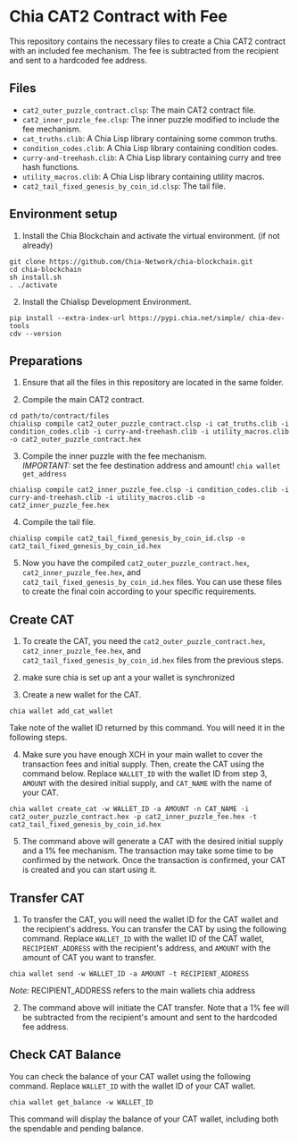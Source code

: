 # Chia CAT2 Contract with Fee
This repository contains the necessary files to create a Chia CAT2 contract with an included fee mechanism. The fee is subtracted from the recipient and sent to a hardcoded fee address.

## Files
- `cat2_outer_puzzle_contract.clsp`: The main CAT2 contract file.
- `cat2_inner_puzzle_fee.clsp`: The inner puzzle modified to include the fee mechanism.
- `cat_truths.clib`: A Chia Lisp library containing some common truths.
- `condition_codes.clib`: A Chia Lisp library containing condition codes.
- `curry-and-treehash.clib`: A Chia Lisp library containing curry and tree hash functions.
- `utility_macros.clib`: A Chia Lisp library containing utility macros.
- `cat2_tail_fixed_genesis_by_coin_id.clsp`: The tail file.

## Environment setup

1. Install the Chia Blockchain and activate the virtual environment. (if not already)
```
git clone https://github.com/Chia-Network/chia-blockchain.git
cd chia-blockchain
sh install.sh
. ./activate
```

2. Install the Chialisp Development Environment.
```
pip install --extra-index-url https://pypi.chia.net/simple/ chia-dev-tools
cdv --version
```

## Preparations

1. Ensure that all the files in this repository are located in the same folder.

2. Compile the main CAT2 contract.
```
cd path/to/contract/files
chialisp compile cat2_outer_puzzle_contract.clsp -i cat_truths.clib -i condition_codes.clib -i curry-and-treehash.clib -i utility_macros.clib -o cat2_outer_puzzle_contract.hex
```

3. Compile the inner puzzle with the fee mechanism.  
*IMPORTANT:* set the fee destination address and amount!
`chia wallet get_address`
```
chialisp compile cat2_inner_puzzle_fee.clsp -i condition_codes.clib -i curry-and-treehash.clib -i utility_macros.clib -o cat2_inner_puzzle_fee.hex
```

4. Compile the tail file.
```
chialisp compile cat2_tail_fixed_genesis_by_coin_id.clsp -o cat2_tail_fixed_genesis_by_coin_id.hex
```

5. Now you have the compiled `cat2_outer_puzzle_contract.hex`, `cat2_inner_puzzle_fee.hex`, and `cat2_tail_fixed_genesis_by_coin_id.hex` files. You can use these files to create the final coin according to your specific requirements.

## Create CAT

1. To create the CAT, you need the `cat2_outer_puzzle_contract.hex`, `cat2_inner_puzzle_fee.hex`, and `cat2_tail_fixed_genesis_by_coin_id.hex` files from the previous steps.

2. make sure chia is set up ant a your wallet is synchronized

3. Create a new wallet for the CAT.
```
chia wallet add_cat_wallet
```

Take note of the wallet ID returned by this command. You will need it in the following steps.

4. Make sure you have enough XCH in your main wallet to cover the transaction fees and initial supply. Then, create the CAT using the command below. Replace `WALLET_ID` with the wallet ID from step 3, `AMOUNT` with the desired initial supply, and `CAT_NAME` with the name of your CAT.

```
chia wallet create_cat -w WALLET_ID -a AMOUNT -n CAT_NAME -i cat2_outer_puzzle_contract.hex -p cat2_inner_puzzle_fee.hex -t cat2_tail_fixed_genesis_by_coin_id.hex
``` 

5. The command above will generate a CAT with the desired initial supply and a 1% fee mechanism. The transaction may take some time to be confirmed by the network. Once the transaction is confirmed, your CAT is created and you can start using it.

## Transfer CAT

1. To transfer the CAT, you will need the wallet ID for the CAT wallet and the recipient's address. You can transfer the CAT by using the following command. Replace `WALLET_ID` with the wallet ID of the CAT wallet, `RECIPIENT_ADDRESS` with the recipient's address, and `AMOUNT` with the amount of CAT you want to transfer.

```
chia wallet send -w WALLET_ID -a AMOUNT -t RECIPIENT_ADDRESS
```  
*Note:* RECIPIENT_ADDRESS refers to the main wallets chia address

2. The command above will initiate the CAT transfer. Note that a 1% fee will be subtracted from the recipient's amount and sent to the hardcoded fee address.

## Check CAT Balance

You can check the balance of your CAT wallet using the following command. Replace `WALLET_ID` with the wallet ID of your CAT wallet.

```
chia wallet get_balance -w WALLET_ID
```

This command will display the balance of your CAT wallet, including both the spendable and pending balance.
